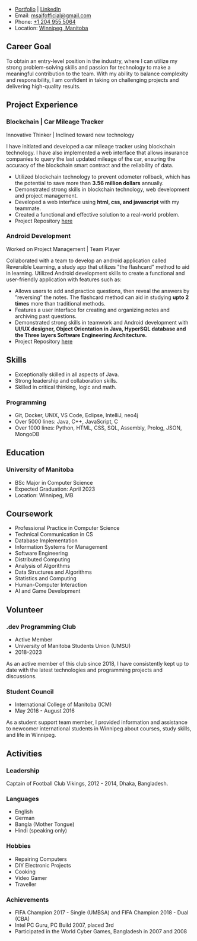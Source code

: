 - [Portfolio](https://vmsaif.github.io/) | [LinkedIn](https://www.linkedin.com/in/vmsaif/)  
- Email: <msaifofficial@gmail.com>
- Phone: [+1 204 955 5064](tel:+1-204-955-5064)
- Location: [Winnipeg, Manitoba](https://goo.gl/maps/DdEDRdaxE5F9cR14A)

## Career Goal 

To obtain an entry-level position in the industry, where I can utilize my strong problem-solving skills and passion for technology to make a meaningful contribution to the team. With my ability to balance complexity and responsibility, I am confident in taking on challenging projects and delivering high-quality results.

## Project Experience 
### Blockchain | Car Mileage Tracker

Innovative Thinker | Inclined toward new technology

I have initiated and developed a car mileage tracker using blockchain technology. I have also implemented a web interface that allows insurance companies to query the last updated mileage of the car, ensuring the accuracy of the blockchain smart contract and the reliability of data. 

- Utilized blockchain technology to prevent odometer rollback, which has the potential to save more than **3.56 million dollars** annually.
- Demonstrated strong skills in blockchain technology, web development and project management.
- Developed a web interface using **html, css, and javascript** with my teammate.
- Created a functional and effective solution to a real-world problem.
- Project Repository [here](https://github.com/vmsaif/blockChainCarMilageTracker)

### Android Development 

Worked on Project Management | Team Player 

Collaborated with a team to develop an android application called Reversible Learning, a study app that utilizes "the flashcard" method to aid in learning. Utilized Android development skills to create a functional and user-friendly application with features such as: 
- Allows users to add and practice questions, then reveal the answers by
”reversing” the notes. The flashcard method can aid in studying **upto 2 times** more than traditional methods.
- Features a user interface for creating and organizing notes and archiving past questions.
- Demonstrated strong skills in teamwork and Android development with **UI/UX designer, Object Orientation in Java, HyperSQL database and the Three layers Software Engineering Architecture.**
- Project Repository [here](https://github.com/vmsaif/reversibleLearning)
  
## Skills 

- Exceptionally skilled in all aspects of Java. 
- Strong leadership and collaboration skills. 
- Skilled in critical thinking, logic and math.

### Programming 
- Git, Docker, UNIX, VS Code, Eclipse, IntelliJ, neo4j 
- Over 5000 lines: Java, C++, JavaScript, C 
- Over 1000 lines: Python, HTML, CSS, SQL, Assembly, Prolog, JSON, MongoDB 

## Education 

### University of Manitoba 
- BSc Major in Computer Science  
- Expected Graduation: April 2023  
- Location: Winnipeg, MB

## Coursework 
- Professional Practice in Computer Science 
- Technical Communication in CS 
- Database Implementation 
- Information Systems for Management 
- Software Engineering 
- Distributed Computing 
- Analysis of Algorithms 
- Data Structures and Algorithms 
- Statistics and Computing 
- Human-Computer Interaction 
- AI and Game Development  

## Volunteer 

### .dev Programming Club 
- Active Member  
- University of Manitoba Students Union (UMSU)  
- 2018-2023 

As an active member of this club since 2018, I have consistently kept up to date with the latest technologies and programming projects and discussions.

### Student Council 
- International College of Manitoba (ICM) 
- May 2016 - August 2016  

As a student support team member, I provided information and assistance to newcomer international students in Winnipeg about courses, study skills, and life in Winnipeg.

## Activities

### Leadership
Captain of Football Club Vikings, 2012 - 2014, Dhaka, Bangladesh.

### Languages
- English 
- German 
- Bangla (Mother Tongue) 
- Hindi (speaking only) 

### Hobbies
- Repairing Computers 
- DIY Electronic Projects 
- Cooking 
- Video Gamer 
- Traveller

### Achievements
- FIFA Champion 2017 - Single (UMBSA) and FIFA Champion 2018 - Dual (CBA)
- Intel PC Guru, PC Build 2007, placed 3rd
- Participated in the World Cyber Games, Bangladesh in 2007 and 2008





